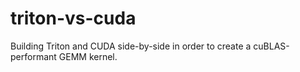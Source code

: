 # triton-vs-cuda
Building Triton and CUDA side-by-side in order to create a cuBLAS-performant GEMM kernel.
